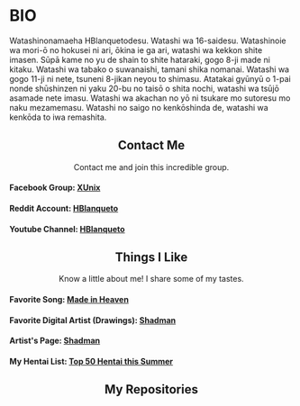 
# BIO

Watashinonamaeha HBlanquetodesu. Watashi wa 16-saidesu. Watashinoie wa mori-ō no hokusei ni ari, ōkina ie ga ari, watashi wa kekkon shite imasen. Sūpā kame no yu de shain to shite hataraki, gogo 8-ji made ni kitaku. Watashi wa tabako o suwanaishi, tamani shika nomanai. Watashi wa gogo 11-ji ni nete, tsuneni 8-jikan neyou to shimasu. Atatakai gyūnyū o 1-pai nonde shūshinzen ni yaku 20-bu no taisō o shita nochi, watashi wa tsūjō asamade nete imasu. Watashi wa akachan no yō ni tsukare mo sutoresu mo naku mezamemasu. Watashi no saigo no kenkōshinda de, watashi wa kenkōda to iwa remashita.


<h2 align="center">Contact Me</h2>
<p align="center">Contact me and join this incredible group.</p>

#### Facebook Group: <a href="https://www.facebook.com/groups/3401196263237743" target="_blank">**XUnix**</a>
#### Reddit Account: <a href="https://www.reddit.com/user/HBlanqueto" target="_blank">**HBlanqueto**</a>
#### Youtube Channel: <a href="https://www.youtube.com/channel/UC0YtVu6kMueGLIZbqnkBNkw?view_as=subscriber" target="_blank">**HBlanqueto**</a>    


<h2 align="center">Things I Like</h2>
<p align="center">Know a little about me! I share some of my tastes.</p>

#### Favorite Song:  <a href="https://www.youtube.com/watch?v=171skzi5BKc" target="_blank">**Made in Heaven**</a>
#### Favorite Digital Artist (Drawings): <a href="https://www.youtube.com/watch?v=WQRObrOqXho" target="_blank">**Shadman**</a>
#### Artist's Page: <a href="http://www.shadbase.com/" target="_blank">**Shadman**</a>
#### My Hentai List: <a href="https://www.youtube.com/watch?v=WQRObrOqXho" target="_blank">**Top 50 Hentai this Summer**</a>

<h2 align="center">My Repositories</h2>

